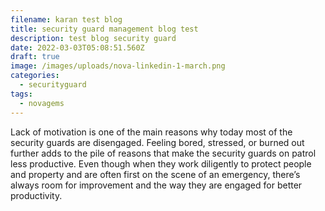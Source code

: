 ```yaml
---
filename: karan test blog
title: security guard management blog test
description: test blog security guard
date: 2022-03-03T05:08:51.560Z
draft: true
image: /images/uploads/nova-linkedin-1-march.png
categories:
  - securityguard
tags:
  - novagems
---
```

<!--StartFragment-->

Lack of motivation is one of the main reasons why today most of the security guards are disengaged. Feeling bored, stressed, or burned out further adds to the pile of reasons that make the security guards on patrol less productive. Even though when they work diligently to protect people and property and are often first on the scene of an emergency, there’s always room for improvement and the way they are engaged for better productivity. 



<!--EndFragment-->